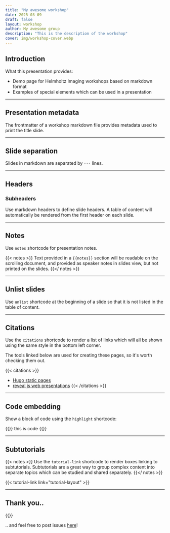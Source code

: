```yaml
---
title: "My awesome workshop"
date: 2025-03-09
draft: false
layout: workshop
author: My awesome group
description: "This is the description of the workshop"
cover: img/workshop-cover.webp
---
```


## Introduction

What this presentation provides:

- Demo page for Helmholtz Imaging workshops based on markdown format
- Examples of special elements which can be used in a presentation

---

## Presentation metadata

The frontmatter of a workshop markdown file provides metadata used to print the title slide.

---

## Slide separation

Slides in markdown are separated by `---` lines.

---

## Headers
### Subheaders 

Use markdown headers to define slide headers. A table of content will automatically be rendered from the first header on each slide. 

---

## Notes

Use `notes` shortcode for presentation notes.

{{< notes >}}
Text provided in a `{{notes}}` section will be readable on the scrolling document, and provided as speaker notes in 
slides view, but not printed on the slides.
{{</ notes >}}

---

## Unlist slides

Use `unlist` shortcode at the beginning of a slide so that it is not listed in the table of content.

---

## Citations

Use the `citations` shortcode to render a list of links which will all be shown using the same style in the bottom left corner.

The tools linked below are used for creating these pages, so it's worth checking them out.

{{< citations >}}
- [Hugo static pages](https://gohugo.io/)
- [reveal.js web presentations](https://github.com/hakimel/reveal.js/)
{{< /citations >}}

---

## Code embedding

Show a block of code using the `highlight` shortcode:

{{<highlight python >}}
this is code
{{</highlight>}}

---

## Subtutorials

{{< notes >}}
Use the `tutorial-link` shortcode to render boxes linking to subtutorials. Subtutorials are a great way to group complex content into separate topics which can be studied and shared separately.
{{</ notes >}}


{{< tutorial-link link="tutorial-layout" >}}

---

## Thank you..

{{<unlisted>}}

.. and feel free to post issues [here](https://github.com/Helmholtz-Imaging/workshop-template/issues)!